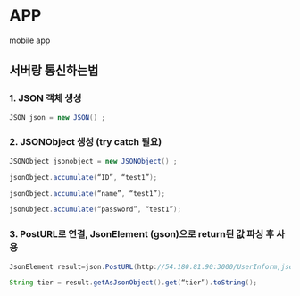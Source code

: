 # APP
mobile app
## 서버랑 통신하는법

### 1.	JSON 객체 생성
	
```java
JSON json = new JSON() ;
```


### 2.	JSONObject 생성 (try catch 필요)

```java
JSONObject jsonobject = new JSONObject() ;

jsonObject.accumulate(“ID”, “test1”);

jsonObject.accumulate(“name”, “test1”);

jsonObject.accumulate(“password”, “test1”);
```
            

### 3.	PostURL로 연결, JsonElement (gson)으로 return된 값 파싱 후 사용

```java
JsonElement result=json.PostURL(http://54.180.81.90:3000/UserInform,jsonObject);

String tier = result.getAsJsonObject().get(“tier”).toString();
```
